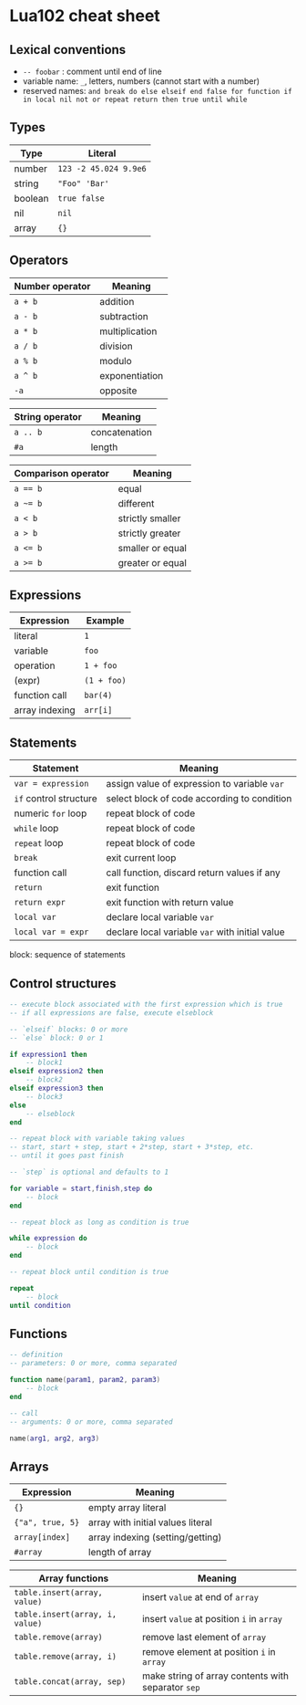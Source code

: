 Lua102 cheat sheet
==================

Lexical conventions
-------------------

- `-- foobar` : comment until end of line
- variable name: `_`, letters, numbers (cannot start with a number)
- reserved names: `and break do else elseif end false for function if in
local nil not or repeat return then true until while`

Types
-----

| Type    | Literal               |
|---------|-----------------------|
| number  | `123 -2 45.024 9.9e6` |
| string  | `"Foo" 'Bar'`         |
| boolean | `true false`          |
| nil     | `nil`                 |
| array   | `{}`                  |

Operators
---------

| Number operator | Meaning        |
|-----------------|----------------|
| `a + b`         | addition       |
| `a - b`         | subtraction    |
| `a * b`         | multiplication |
| `a / b`         | division       |
| `a % b`         | modulo         |
| `a ^ b`         | exponentiation |
| `-a`            | opposite       |

| String operator | Meaning       |
|-----------------|---------------|
| `a .. b`        | concatenation |
| `#a`            | length        |

| Comparison operator | Meaning          |
|---------------------|------------------|
| `a == b`            | equal            |
| `a ~= b`            | different        |
| `a < b`             | strictly smaller |
| `a > b`             | strictly greater |
| `a <= b`            | smaller or equal |
| `a >= b`            | greater or equal |

Expressions
-----------

| Expression     | Example     |
|----------------|-------------|
| literal        | `1`         |
| variable       | `foo`       |
| operation      | `1 + foo`   |
| (expr)         | `(1 + foo)` |
| function call  | `bar(4)`    |
| array indexing | `arr[i]`    |

Statements
----------

| Statement              | Meaning                                         |
|------------------------|-------------------------------------------------|
| `var = expression`     | assign value of expression to variable `var`    |
| `if` control structure | select block of code according to condition     |
| numeric `for` loop     | repeat block of code                            |
| `while` loop           | repeat block of code                            |
| `repeat` loop          | repeat block of code                            |
| `break`                | exit current loop                               |
| function call          | call function, discard return values if any     |
| `return`               | exit function                                   |
| `return expr`          | exit function with return value                 |
| `local var`            | declare local variable `var`                    |
| `local var = expr`     | declare local variable `var` with initial value |

block: sequence of statements

Control structures
------------------

```lua
-- execute block associated with the first expression which is true
-- if all expressions are false, execute elseblock

-- `elseif` blocks: 0 or more
-- `else` block: 0 or 1

if expression1 then
	-- block1
elseif expression2 then
	-- block2
elseif expression3 then
	-- block3
else
	-- elseblock
end
```

```lua
-- repeat block with variable taking values
-- start, start + step, start + 2*step, start + 3*step, etc.
-- until it goes past finish

-- `step` is optional and defaults to 1

for variable = start,finish,step do
	-- block
end
```

```lua
-- repeat block as long as condition is true

while expression do
	-- block
end
```

```lua
-- repeat block until condition is true

repeat
	-- block
until condition
```

Functions
---------

```lua
-- definition
-- parameters: 0 or more, comma separated

function name(param1, param2, param3)
	-- block
end
```

```lua
-- call
-- arguments: 0 or more, comma separated

name(arg1, arg2, arg3)
```

Arrays
------

| Expression       | Meaning                           |
|------------------|-----------------------------------|
| `{}`             | empty array literal               |
| `{"a", true, 5}` | array with initial values literal |
| `array[index]`   | array indexing (setting/getting)  |
| `#array`         | length of array                   |

| Array functions                 | Meaning                                            |
|---------------------------------|----------------------------------------------------|
| `table.insert(array, value)`    | insert `value` at end of `array`                   |
| `table.insert(array, i, value)` | insert `value` at position `i` in `array`          |
| `table.remove(array)`           | remove last element of `array`                     |
| `table.remove(array, i)`        | remove element at position `i` in `array`          |
| `table.concat(array, sep)`      | make string of array contents with separator `sep` |
